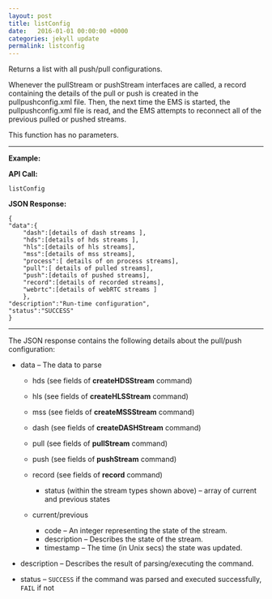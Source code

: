 ```yaml
---
layout: post
title: listConfig
date:   2016-01-01 00:00:00 +0000
categories: jekyll update
permalink: listconfig
---
```


Returns a list with all push/pull configurations.

Whenever the pullStream or pushStream interfaces are called, a record containing the details of the pull or push is created in the pullpushconfig.xml file. Then, the next time the EMS is started, the pullpushconfig.xml file is read, and the EMS attempts to reconnect all of the previous pulled or pushed streams.

This function has no parameters.

------

**Example:**

**API Call:**

``` 
listConfig
```

**JSON Response:**

``` 
{
"data":{
    "dash":[details of dash streams ],
    "hds":[details of hds streams ],
    "hls":[details of hls streams],
    "mss":[details of mss streams],
    "process":[ details of on process streams],
    "pull":[ details of pulled streams],
    "push":[details of pushed streams],
    "record":[details of recorded streams],
    "webrtc":[details of webRTC streams ]
    },
"description":"Run-time configuration",
"status":"SUCCESS"
}
```

------

The JSON response contains the following details about the pull/push configuration:

- data – The data to parse
  
  - hds (see fields of **createHDSStream** command)
  - hls (see fields of **createHLSStream** command)
  - mss (see fields of **createMSSStream** command)
  - dash (see fields of **createDASHStream** command)
  - pull (see fields of **pullStream** command)
  - push (see fields of **pushStream** command)
  - record (see fields of **record** command)
    - status (within the stream types shown above) – array of current and previous states
  
  
  - current/previous
    - code – An integer representing the state of the stream.
    - description – Describes the state of the stream.
    - timestamp – The time (in Unix secs) the state was updated.


- description – Describes the result of parsing/executing the command.
- status – `SUCCESS` if the command was parsed and executed successfully, `FAIL` if not

